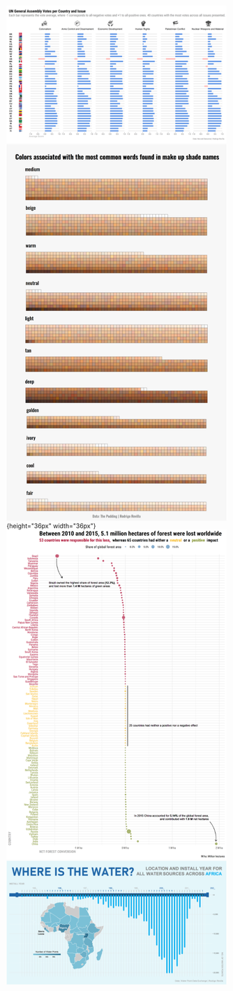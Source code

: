 ![](2021-13/un_votes.png)
![](2021-14/makeup.png){height="36px" width="36px"}
![](2021-15/deforestation.png)
![](2021-19/africa_water.png)
